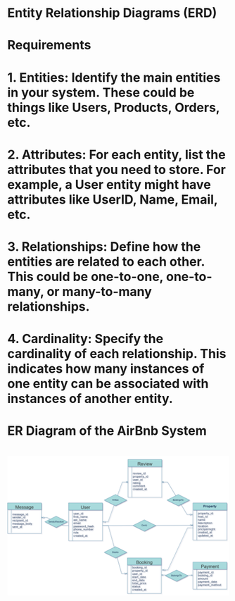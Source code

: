 # Entity Relationship Diagrams (ERD)
# Requirements
# 1. **Entities**: Identify the main entities in your system. These could be things like Users, Products, Orders, etc.
# 2. **Attributes**: For each entity, list the attributes that you need to store. For example, a User entity might have attributes like UserID, Name, Email, etc.
# 3. **Relationships**: Define how the entities are related to each other. This could be one-to-one, one-to-many, or many-to-many relationships.
# 4. **Cardinality**: Specify the cardinality of each relationship. This indicates how many instances of one entity can be associated with instances of another entity.

# ER Diagram of the AirBnb System
# ![ERD](./ERD.png)